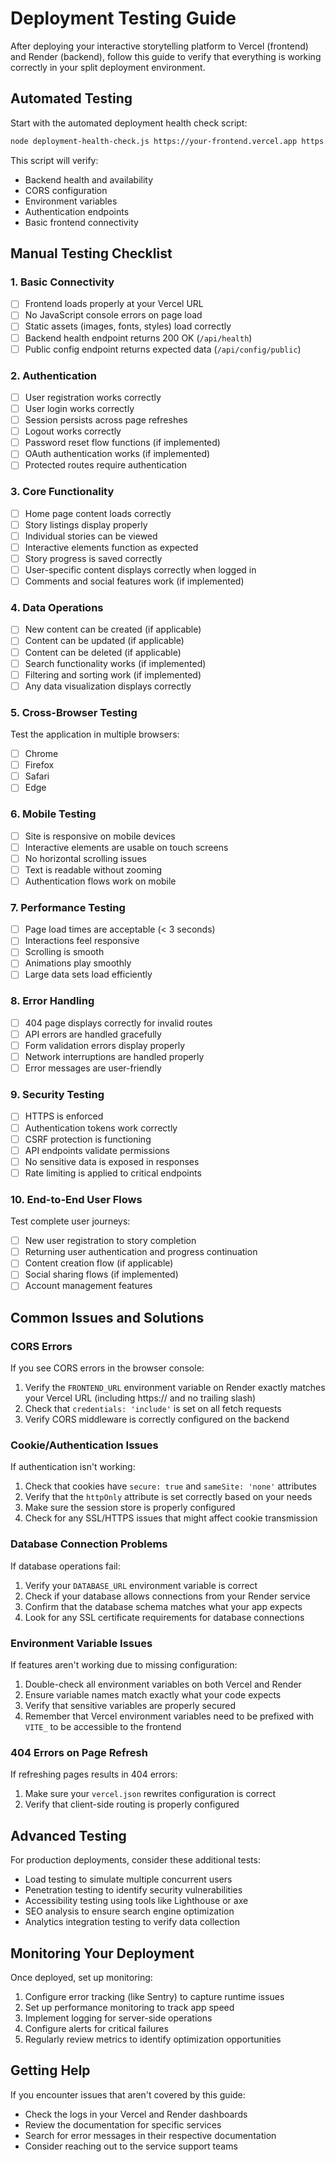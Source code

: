 # Deployment Testing Guide

After deploying your interactive storytelling platform to Vercel (frontend) and Render (backend), follow this guide to verify that everything is working correctly in your split deployment environment.

## Automated Testing

Start with the automated deployment health check script:

```bash
node deployment-health-check.js https://your-frontend.vercel.app https://your-backend.onrender.com
```

This script will verify:
- Backend health and availability
- CORS configuration
- Environment variables
- Authentication endpoints
- Basic frontend connectivity

## Manual Testing Checklist

### 1. Basic Connectivity

- [ ] Frontend loads properly at your Vercel URL
- [ ] No JavaScript console errors on page load
- [ ] Static assets (images, fonts, styles) load correctly
- [ ] Backend health endpoint returns 200 OK (`/api/health`)
- [ ] Public config endpoint returns expected data (`/api/config/public`)

### 2. Authentication

- [ ] User registration works correctly
- [ ] User login works correctly
- [ ] Session persists across page refreshes
- [ ] Logout works correctly
- [ ] Password reset flow functions (if implemented)
- [ ] OAuth authentication works (if implemented)
- [ ] Protected routes require authentication

### 3. Core Functionality

- [ ] Home page content loads correctly
- [ ] Story listings display properly
- [ ] Individual stories can be viewed
- [ ] Interactive elements function as expected
- [ ] Story progress is saved correctly
- [ ] User-specific content displays correctly when logged in
- [ ] Comments and social features work (if implemented)

### 4. Data Operations

- [ ] New content can be created (if applicable)
- [ ] Content can be updated (if applicable)
- [ ] Content can be deleted (if applicable)
- [ ] Search functionality works (if implemented)
- [ ] Filtering and sorting work (if implemented)
- [ ] Any data visualization displays correctly

### 5. Cross-Browser Testing

Test the application in multiple browsers:
- [ ] Chrome
- [ ] Firefox
- [ ] Safari
- [ ] Edge

### 6. Mobile Testing

- [ ] Site is responsive on mobile devices
- [ ] Interactive elements are usable on touch screens
- [ ] No horizontal scrolling issues
- [ ] Text is readable without zooming
- [ ] Authentication flows work on mobile

### 7. Performance Testing

- [ ] Page load times are acceptable (< 3 seconds)
- [ ] Interactions feel responsive
- [ ] Scrolling is smooth
- [ ] Animations play smoothly
- [ ] Large data sets load efficiently

### 8. Error Handling

- [ ] 404 page displays correctly for invalid routes
- [ ] API errors are handled gracefully
- [ ] Form validation errors display properly
- [ ] Network interruptions are handled properly
- [ ] Error messages are user-friendly

### 9. Security Testing

- [ ] HTTPS is enforced
- [ ] Authentication tokens work correctly
- [ ] CSRF protection is functioning
- [ ] API endpoints validate permissions
- [ ] No sensitive data is exposed in responses
- [ ] Rate limiting is applied to critical endpoints

### 10. End-to-End User Flows

Test complete user journeys:
- [ ] New user registration to story completion
- [ ] Returning user authentication and progress continuation
- [ ] Content creation flow (if applicable)
- [ ] Social sharing flows (if implemented)
- [ ] Account management features

## Common Issues and Solutions

### CORS Errors

If you see CORS errors in the browser console:

1. Verify the `FRONTEND_URL` environment variable on Render exactly matches your Vercel URL (including https:// and no trailing slash)
2. Check that `credentials: 'include'` is set on all fetch requests
3. Verify CORS middleware is correctly configured on the backend

### Cookie/Authentication Issues

If authentication isn't working:

1. Check that cookies have `secure: true` and `sameSite: 'none'` attributes
2. Verify that the `httpOnly` attribute is set correctly based on your needs
3. Make sure the session store is properly configured
4. Check for any SSL/HTTPS issues that might affect cookie transmission

### Database Connection Problems

If database operations fail:

1. Verify your `DATABASE_URL` environment variable is correct
2. Check if your database allows connections from your Render service
3. Confirm that the database schema matches what your app expects
4. Look for any SSL certificate requirements for database connections

### Environment Variable Issues

If features aren't working due to missing configuration:

1. Double-check all environment variables on both Vercel and Render
2. Ensure variable names match exactly what your code expects
3. Verify that sensitive variables are properly secured
4. Remember that Vercel environment variables need to be prefixed with `VITE_` to be accessible to the frontend

### 404 Errors on Page Refresh

If refreshing pages results in 404 errors:

1. Make sure your `vercel.json` rewrites configuration is correct
2. Verify that client-side routing is properly configured

## Advanced Testing

For production deployments, consider these additional tests:

- Load testing to simulate multiple concurrent users
- Penetration testing to identify security vulnerabilities
- Accessibility testing using tools like Lighthouse or axe
- SEO analysis to ensure search engine optimization
- Analytics integration testing to verify data collection

## Monitoring Your Deployment

Once deployed, set up monitoring:

1. Configure error tracking (like Sentry) to capture runtime issues
2. Set up performance monitoring to track app speed
3. Implement logging for server-side operations
4. Configure alerts for critical failures
5. Regularly review metrics to identify optimization opportunities

## Getting Help

If you encounter issues that aren't covered by this guide:

- Check the logs in your Vercel and Render dashboards
- Review the documentation for specific services
- Search for error messages in their respective documentation
- Consider reaching out to the service support teams